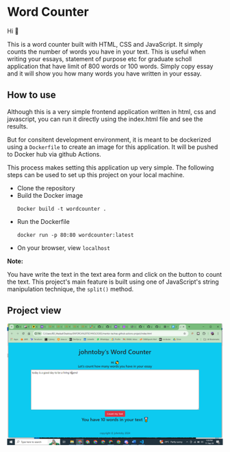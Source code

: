 # Word Counter

Hi 👋

This is a word counter built with HTML, CSS and JavaScript. It simply counts the number of words you have in your text. This is useful when writing your essays, statement of purpose etc for graduate scholl application that have limit of 800 words or 100 words. Simply copy essay and it will show you how many words you have written in your essay.


## How to use

Although this is a very simple frontend application written in html, css and javascript, you can run it directly using the index.html file and see the results. 

But for consitent development environment, it is meant to be dockerized using a `Dockerfile` to create an image for this application. It will be pushed to Docker hub via github Actions. 

This process makes setting this application up very simple. The following steps can be used to set up this project on your local machine.

- Clone the repository
- Build the Docker image
  ```
  Docker build -t wordcounter .
  ```
- Run the Dockerfile
  ```
  docker run -p 80:80 wordcounter:latest
  ```
 - On your browser, view `localhost`

**Note:**

You have write the text in the text area form and click on the button to count the text. This project's main feature is built using one of JavaScript's string manipulation technique, the `split()` method.

## Project view

![word counter view](/wordcount.JPG)




